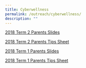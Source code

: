 ```yaml
---
title: Cyberwellness
permalink: /outreach/cyberwellness/
description: ""
---
```

[2018 Term 2 Parents Slides](/files/2018-T2-Parents-Slides.pdf)

[2018 Term 2 Parents Tips Sheet](/files/2018-T2-Parents-Tip-Sheet.pdf)

[2018 Term 1 Parents Slides](/files/2018-T1-Parents-Slide.pdf)

[2018 Term 1 Parents Tips Sheet](/files/2018-T1-Parents-Tip-Sheet.pdf)